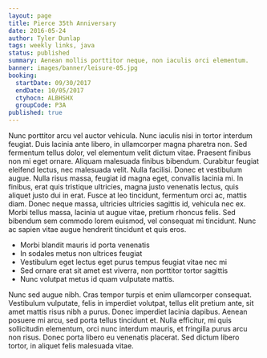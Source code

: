 ```yaml
---
layout: page
title: Pierce 35th Anniversary
date: 2016-05-24
author: Tyler Dunlap
tags: weekly links, java
status: published
summary: Aenean mollis porttitor neque, non iaculis orci elementum.
banner: images/banner/leisure-05.jpg
booking:
  startDate: 09/30/2017
  endDate: 10/05/2017
  ctyhocn: ALBHSHX
  groupCode: P3A
published: true
---
```

Nunc porttitor arcu vel auctor vehicula. Nunc iaculis nisi in tortor interdum feugiat. Duis lacinia ante libero, in ullamcorper magna pharetra non. Sed fermentum tellus dolor, vel elementum velit dictum vitae. Praesent finibus non mi eget ornare. Aliquam malesuada finibus bibendum. Curabitur feugiat eleifend lectus, nec malesuada velit. Nulla facilisi. Donec et vestibulum augue. Nulla risus massa, feugiat id magna eget, convallis lacinia mi. In finibus, erat quis tristique ultricies, magna justo venenatis lectus, quis aliquet justo dui in erat. Fusce at leo tincidunt, fermentum orci ac, mattis diam. Donec neque massa, ultricies ultricies sagittis id, vehicula nec ex. Morbi tellus massa, lacinia ut augue vitae, pretium rhoncus felis. Sed bibendum sem commodo lorem euismod, vel consequat mi tincidunt. Nunc ac sapien vitae augue hendrerit tincidunt et quis eros.

* Morbi blandit mauris id porta venenatis
* In sodales metus non ultrices feugiat
* Vestibulum eget lectus eget purus tempus feugiat vitae nec mi
* Sed ornare erat sit amet est viverra, non porttitor tortor sagittis
* Nunc volutpat metus id quam vulputate mattis.

Nunc sed augue nibh. Cras tempor turpis et enim ullamcorper consequat. Vestibulum vulputate, felis in imperdiet volutpat, tellus elit pretium ante, sit amet mattis risus nibh a purus. Donec imperdiet lacinia dapibus. Aenean posuere mi arcu, sed porta tellus tincidunt et. Nulla efficitur, mi quis sollicitudin elementum, orci nunc interdum mauris, et fringilla purus arcu non risus. Donec porta libero eu venenatis placerat. Sed dictum libero tortor, in aliquet felis malesuada vitae.

